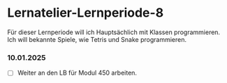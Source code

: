 # Lernatelier-Lernperiode-8

Für dieser Lernperiode will ich Hauptsächlich mit Klassen programmieren. Ich will bekannte Spiele, wie Tetris und Snake programmieren. 

### 10.01.2025
- [ ] Weiter an den LB für Modul 450 arbeiten.


